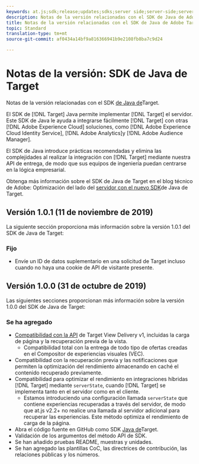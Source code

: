 ```yaml
---
keywords: at.js;sdk;release;updates;sdks;server side;server-side;server-side;java;java sdk
description: Notas de la versión relacionadas con el SDK de Java de Adobe Target.
title: Notas de la versión relacionadas con el SDK de Java de Adobe Target.
topic: Standard
translation-type: tm+mt
source-git-commit: af0434a14bf9a816366941b9e2108fb8ba7c9d24

---
```



# Notas de la versión: SDK de Java de Target

Notas de la versión relacionadas con el SDK [de Java de](https://github.com/adobe/target-java-sdk)Target.

El SDK de [!DNL Target] Java permite implementar [!DNL Target] el servidor. Este SDK de Java le ayuda a integrarse fácilmente [!DNL Target] con otras [!DNL Adobe Experience Cloud] soluciones, como [!DNL Adobe Experience Cloud Identity Service], [!DNL Adobe Analytics]y [!DNL Adobe Audience Manager].

El SDK de Java introduce prácticas recomendadas y elimina las complejidades al realizar la integración con [!DNL Target] mediante nuestra API de entrega, de modo que sus equipos de ingeniería puedan centrarse en la lógica empresarial.

Obtenga más información sobre el SDK de Java de Target en el blog técnico de Adobe: Optimización del lado del [servidor con el nuevo SDK](https://medium.com/adobetech/server-side-optimization-with-the-new-target-java-sdk-421dc418a3f2)de Java de Target.

## Versión 1.0.1 (11 de noviembre de 2019)

La siguiente sección proporciona más información sobre la versión 1.0.1 del SDK de Java de Target:

### Fijo

* Envíe un ID de datos suplementario en una solicitud de Target incluso cuando no haya una cookie de API de visitante presente.

## Versión 1.0.0 (31 de octubre de 2019)

Las siguientes secciones proporcionan más información sobre la versión 1.0.0 del SDK de Java de Target:

### Se ha agregado

* [Compatibilidad con la API](https://developers.adobetarget.com/api/delivery-api/) de Target View Delivery v1, incluidas la carga de página y la recuperación previa de la vista.
   * Compatibilidad total con la entrega de todo tipo de ofertas creadas en el Compositor de experiencias visuales (VEC).
* Compatibilidad con la recuperación previa y las notificaciones que permiten la optimización del rendimiento almacenando en caché el contenido recuperado previamente.
* Compatibilidad para optimizar el rendimiento en integraciones híbridas [!DNL Target] mediante `serverState`, cuando [!DNL Target] se implementa tanto en el servidor como en el cliente.
   * Estamos introduciendo una configuración llamada `serverState` que contiene experiencias recuperadas a través del servidor, de modo que at.js v2.2+ no realice una llamada al servidor adicional para recuperar las experiencias. Este método optimiza el rendimiento de carga de la página.
* Abra el código fuente en GitHub como SDK [Java de](https://github.com/adobe/target-java-sdk)Target.
* Validación de los argumentos del método API de SDK.
* Se han añadido pruebas README, muestras y unidades.
* Se han agregado las plantillas CoC, las directrices de contribución, las relaciones públicas y los números.

